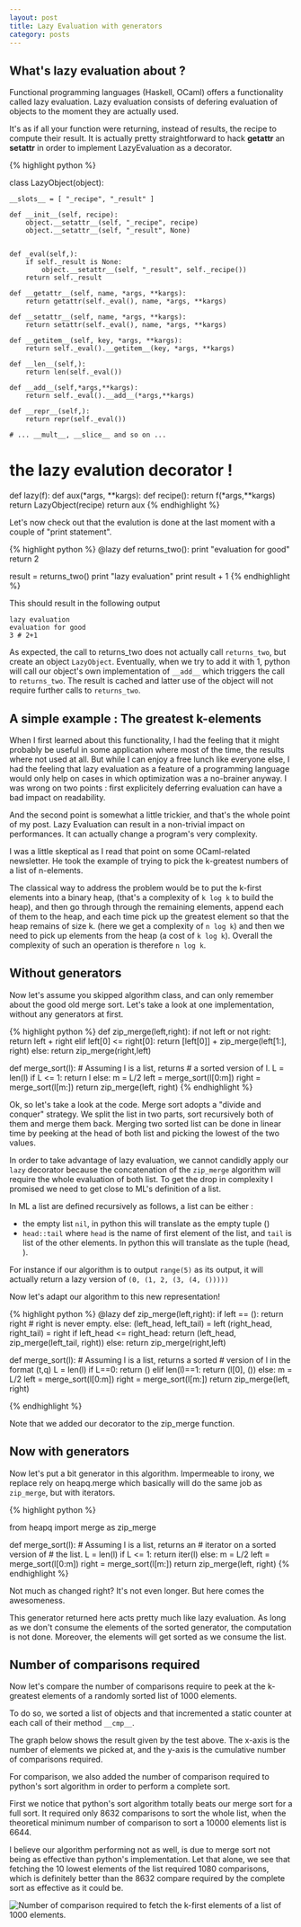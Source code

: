 ```yaml
---
layout: post
title: Lazy Evaluation with generators
category: posts
---
```


What's lazy evaluation about ? 
---------------------------------------

Functional programming languages (Haskell, OCaml)
offers a functionality called lazy evaluation. 
Lazy evaluation consists of defering evaluation of objects
to the moment they are actually used.

It's as if all your function were returning, instead of results,
the recipe to compute their result. It is actually pretty straightforward to hack __getattr__ an __setattr__ in order to implement LazyEvaluation as a decorator.

{% highlight python %}

class LazyObject(object):
    
    __slots__ = [ "_recipe", "_result" ]

    def __init__(self, recipe):
        object.__setattr__(self, "_recipe", recipe)
        object.__setattr__(self, "_result", None)


    def _eval(self,):
        if self._result is None:
            object.__setattr__(self, "_result", self._recipe())
        return self._result

    def __getattr__(self, name, *args, **kargs):
        return getattr(self._eval(), name, *args, **kargs)
    
    def __setattr__(self, name, *args, **kargs):
        return setattr(self._eval(), name, *args, **kargs)
    
    def __getitem__(self, key, *args, **kargs):
        return self._eval().__getitem__(key, *args, **kargs)

    def __len__(self,):
        return len(self._eval())

    def __add__(self,*args,**kargs):
        return self._eval().__add__(*args,**kargs)

    def __repr__(self,):
        return repr(self._eval())
    
    # ... __mult__, __slice__ and so on ...

# the lazy evalution decorator !
def lazy(f):
    def aux(*args, **kargs):
        def recipe():
            return f(*args,**kargs)
        return LazyObject(recipe)
    return aux
{% endhighlight %}

Let's now check out that the evalution is done
at the last moment with a couple of "print statement".

{% highlight python %}
@lazy
def returns_two():
    print "evaluation for good"
    return 2

result = returns_two()
print "lazy evaluation"
print result + 1
{% endhighlight %}

This should result in the following output

    lazy evaluation
    evaluation for good
    3 # 2+1

As expected, the call to returns_two does not 
actually call ``returns_two``, but create an object
``LazyObject``. Eventually, when we try to add it with 1, 
python will call our object's own implementation of
``__add__`` which triggers the call to ``returns_two``.
The result is cached and latter use of the object will
not require further calls to ``returns_two``.



A simple example : The greatest k-elements
----------------------------------------------------------------------------------------

When I first learned about this functionality,
I had the feeling that it might probably be
useful in some application where most of the
time, the results where not used at all.
But while I can enjoy a free lunch like
everyone else, I had the feeling that
lazy evaluation as a feature of a
programming language would only help
on cases in which optimization was a no-brainer 
anyway.  I was wrong on two points : 
first explicitely deferring evaluation can have a bad impact on readability.

And the second point is somewhat a little trickier,
and that's the whole point of my post. Lazy Evaluation 
can result in a non-trivial impact on performances.
It can actually change a program's very complexity.

I was a little skeptical as I read that point on 
some OCaml-related newsletter. He took the example
of trying to pick the k-greatest numbers
of a list of n-elements.

The classical way to address the problem would be 
to put the k-first elements into a binary heap, (that's a complexity 
of ```k log k``` to build the heap), and then go through through the remaining elements, append each of them to the heap, and each time pick up the greatest element so that the heap remains of size k.
(here we get a complexity of ```n log k```) and then we need to pick up elements from the heap (a cost of ```k log k```).
Overall the complexity of such an operation is therefore ```n log k```.

Without generators
----------------------------------------------------------------------------------------

Now let's assume you skipped algorithm class, and can only
remember about the good old merge sort.
Let's take a look at one implementation, without
any generators at first. 

{% highlight python %}
def zip_merge(left,right):
    if not left or not right:
        return left + right
    elif left[0] <= right[0]:
        return [left[0]] + zip_merge(left[1:], right)
    else:
        return zip_merge(right,left)

def merge_sort(l):
    # Assuming l is a list, returns 
    # a sorted version of l.
    L = len(l)
    if L <= 1:
        return l
    else:
        m = L/2
        left = merge_sort(l[0:m])
        right = merge_sort(l[m:])
        return zip_merge(left, right)
{% endhighlight %}

Ok, so let's take a look at the code.
Merge sort adopts a "divide and conquer" strategy.
We split the list in two parts, sort recursively both of them
and merge them back. Merging two sorted list can 
be done in linear time by peeking at the head of 
both list and picking the lowest of the two values.

In order to take advantage of lazy evaluation,
we cannot candidly apply our ``lazy`` decorator 
because the concatenation of the ``zip_merge`` algorithm will 
require the whole evaluation of both list. To get the drop
in complexity I promised we need to get close to ML's
definition of a list.

In ML a list are defined recursively as follows, a list can be either :

- the empty list ``nil``, in python this will translate as the empty tuple ()
- ``head::tail`` where ``head`` is the name of first element of the list, and ``tail`` is list of the other elements. In python this will translate as the tuple (head, <rest-of-the-list>).

For instance if our algorithm is to output ``range(5)`` as
its output, it will actually return a lazy version of 
```(0, (1, 2, (3, (4, ()))))```

Now let's adapt our algorithm to this new representation!

{% highlight python %}
@lazy
def zip_merge(left,right):
    if left == ():
        return right # right is never empty.
    else:
        (left_head, left_tail) = left
        (right_head, right_tail) = right
        if left_head <= right_head:
            return (left_head, zip_merge(left_tail, right))
        else:
            return zip_merge(right,left)

def merge_sort(l):
    # Assuming l is a list, returns a sorted
    # version of l in the format (t,q)
    L = len(l)
    if L==0:
        return ()
    elif len(l)==1:
        return (l[0], ())
    else:
        m = L/2
        left = merge_sort(l[0:m])
        right = merge_sort(l[m:])
        return zip_merge(left, right)

{% endhighlight %}

Note that we added our decorator to the zip_merge function.




Now with generators
----------------------------------------------------------------

Now let's put a bit generator in this algorithm.
Impermeable to irony, we replace rely on
heapq.merge which basically will do the same job as
``zip_merge``, but with iterators.

{% highlight python %}

from heapq import merge as zip_merge

def merge_sort(l):
    # Assuming l is a list, returns an
    # iterator on a sorted version of
    # the list.
    L = len(l)
    if L <= 1:
        return iter(l)
    else:
        m = L/2
        left = merge_sort(l[0:m])
        right = merge_sort(l[m:])
        return zip_merge(left, right)
{% endhighlight %}

Not much as changed right? It's not even longer.
But here comes the awesomeness. 

This generator returned here acts pretty much 
like lazy evaluation. As long as we don't consume the elements of the sorted generator, the computation is not done.
Moreover, the elements will get sorted as we consume the list.


Number of comparisons required
-----------------------------------

Now let's compare the number of comparisons require to peek at
the k-greatest elements of a randomly sorted list of 1000 elements.

To do so, we sorted a list of objects and that incremented
a static counter at each call of their method ``__cmp__``.

The graph below shows the result given by the test above.
The x-axis is the number of elements we picked at, and the y-axis
is the cumulative number of comparisons required.

For comparison, we also added the number of comparison 
required to python's sort algorithm in order to perform a
complete sort.

First we notice that python's sort algorithm totally beats
our merge sort for a full sort. It required only 8632 comparisons
to sort the whole list, when the theoretical minimum number of comparison to sort a 10000 elements list is 6644.

I believe our algorithm performing not as well, is due to merge sort not being as effective than python's implementation. Let that alone, we see that fetching the 10 lowest elements of the list required 1080 comparisons, which is definitely better than the 8632 compare required by the complete sort as effective as it could be.

![Number of comparison required to fetch the k-first elements of a list of 1000 elements.](https://docs.google.com/spreadsheet/oimg?key=0As3ux_ykgGX1dEk4Sk01ak41UHJOVXJ2SGN6XzdrZnc&oid=5&zx=8zslbelrqd3g)


